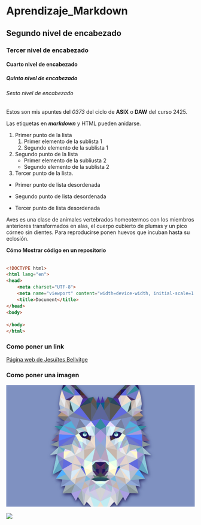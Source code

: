 # Aprendizaje_Markdown

## Segundo nivel de encabezado

### Tercer nivel de encabezado

#### Cuarto nivel de encabezado

##### Quinto nivel de encabezado

###### Sexto nivel de encabezado

Estos son mis apuntes del *0373* del ciclo de **ASIX** o __DAW__ del curso 2425.

Las etiquetas en **_markdown_** y HTML pueden anidarse.

1. Primer punto de la lista
    1. Primer elemento de la sublista 1
    2. Segundo elemento de la sublista 1
2. Segundo punto de la lista
    * Primer elemento de la subliusta 2
    * Segundo elemento de la sublista 2
3. Tercer punto de la lista.

* Primer punto de lista desordenada
+ Segundo punto de lista desordenada
- Tercer punto de lista desordenada

Aves es una clase de animales vertebrados homeotermos con los miembros anteriores transformados en alas, el cuerpo cubierto de plumas y un pico córneo sin dientes. Para reproducirse ponen huevos que incuban hasta su eclosión.

**Cómo Mostrar código en un repositorio**

```html

<!DOCTYPE html>
<html lang="en">
<head>
    <meta charset="UTF-8">
    <meta name="viewport" content="width=device-width, initial-scale=1.0">
    <title>Document</title>
</head>
<body>
    
</body>
</html>

```

### Como poner un link
[Página web de Jesuïtes Bellvitge](https://www.fje.edu/es/fje "Título opcional")

### Como poner una imagen
![TextoAlternativo](./foto.jpg "Título opcional")

<img src="https://external-content.duckduckgo.com/iu/?u=https%3A%2F%2Ftse1.mm.bing.net%2Fth%3Fid%3DOIP.IdDlgmVhW2cD3ZrlJTX6owHaHa%26pid%3DApi&f=1&ipt=6f4c01759385e78602f1860ea51642d66d0ee30e9915bb8f828301c6c0da1692&ipo=images">
